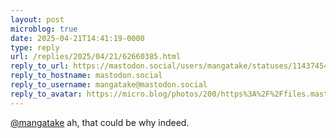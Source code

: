 ```yaml
---
layout: post
microblog: true
date: 2025-04-21T14:41:19-0000
type: reply
url: /replies/2025/04/21/62660385.html
reply_to_url: https://mastodon.social/users/mangatake/statuses/114374543648188223
reply_to_hostname: mastodon.social
reply_to_username: mangatake@mastodon.social
reply_to_avatar: https://micro.blog/photos/200/https%3A%2F%2Ffiles.mastodon.social%2Faccounts%2Favatars%2F114%2F173%2F065%2F093%2F931%2F236%2Foriginal%2F9da586dc14c621ee.jpg
---
```

<p><span class="h-card"><a href="https://micro.blog/mangatake@mastodon.social" class="u-url mention">@mangatake</a></span> ah, that could be why indeed.</p>
